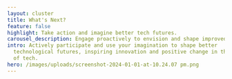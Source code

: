 ```yaml
---
layout: cluster
title: What's Next?
feature: false
highlight: Take action and imagine better tech futures.
carousel_description: Engage proactively to envision and shape improved technological futures.
intro: Actively participate and use your imagination to shape better
  technological futures, inspiring innovation and positive change in the world
  of tech.
hero: /images/uploads/screenshot-2024-01-01-at-10.24.07 pm.png
---
```

